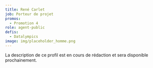 ```yaml
---
title: René Carlet
job: Porteur de projet
promos:
  - Promotion 4
role: agent-public
defis:
  - Datalympics
image: img/placeholder_homme.png
---
```

La description de ce profil est en cours de rédaction et sera disponible prochainement.
